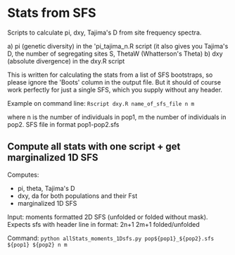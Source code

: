 # Stats from SFS
Scripts to calculate pi, dxy, Tajima's D from site frequency spectra.

a) pi (genetic diversity) in the 'pi_tajima_n.R script (it also gives you Tajima's D, the number of segregating sites S, ThetaW (Whatterson's Theta)
b) dxy (absolute divergence) in the dxy.R script
 
This is written for calculating the stats from a list of SFS bootstraps, so please ignore the 'Boots' column in the output file. But it should of course work perfectly for just a single SFS, which you supply without any header.

Example on command line:
`Rscript dxy.R name_of_sfs_file n m`

where n is the number of individuals in pop1, m the number of individuals in pop2. SFS file in format pop1-pop2.sfs

## Compute all stats with one script + get marginalized 1D SFS
Computes:
* pi, theta, Tajima's D
* dxy, da for both populations and their Fst
* marginalized 1D SFS 

Input: moments formatted 2D SFS (unfolded or folded without mask).
Expects sfs with header line in format: 2n+1 2m+1 folded/unfolded

Command:
`python allStats_moments_1Dsfs.py pop${pop1}_${pop2}.sfs ${pop1} ${pop2} n m`
